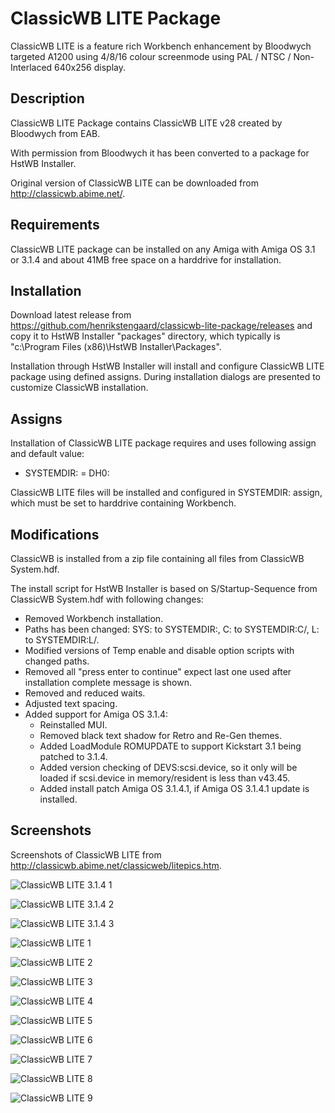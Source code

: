 # ClassicWB LITE Package

ClassicWB LITE is a feature rich Workbench enhancement by Bloodwych targeted A1200 using 4/8/16 colour screenmode using PAL / NTSC / Non-Interlaced 640x256 display.

## Description

ClassicWB LITE Package contains ClassicWB LITE v28 created by Bloodwych from EAB. 

With permission from Bloodwych it has been converted to a package for HstWB Installer.

Original version of ClassicWB LITE can be downloaded from http://classicwb.abime.net/.

## Requirements

ClassicWB LITE package can be installed on any Amiga with Amiga OS 3.1 or 3.1.4 and about 41MB free space on a harddrive for installation.

## Installation

Download latest release from https://github.com/henrikstengaard/classicwb-lite-package/releases and copy it to HstWB Installer "packages" directory, which typically is "c:\Program Files (x86)\HstWB Installer\Packages".

Installation through HstWB Installer will install and configure ClassicWB LITE package using defined assigns.
During installation dialogs are presented to customize ClassicWB installation.

## Assigns

Installation of ClassicWB LITE package requires and uses following assign and default value:

- SYSTEMDIR: = DH0:

ClassicWB LITE files will be installed and configured in SYSTEMDIR: assign, which must be set to harddrive containing Workbench.

## Modifications

ClassicWB is installed from a zip file containing all files from ClassicWB System.hdf.

The install script for HstWB Installer is based on S/Startup-Sequence from ClassicWB System.hdf with following changes:

- Removed Workbench installation.
- Paths has been changed: SYS: to SYSTEMDIR:, C: to SYSTEMDIR:C/, L: to SYSTEMDIR:L/.
- Modified versions of Temp enable and disable option scripts with changed paths.
- Removed all "press enter to continue" expect last one used after installation complete message is shown.
- Removed and reduced waits.
- Adjusted text spacing.
- Added support for Amiga OS 3.1.4: 
  - Reinstalled MUI. 
  - Removed black text shadow for Retro and Re-Gen themes. 
  - Added LoadModule ROMUPDATE to support Kickstart 3.1 being patched to 3.1.4.
  - Added version checking of DEVS:scsi.device, so it only will be loaded if scsi.device in memory/resident is less than v43.45.
  - Added install patch Amiga OS 3.1.4.1, if Amiga OS 3.1.4.1 update is installed. 

## Screenshots

Screenshots of ClassicWB LITE from http://classicwb.abime.net/classicweb/litepics.htm.

![ClassicWB LITE 3.1.4 1](screenshots/classicwb_lite_3.1.4_1.png?raw=true)

![ClassicWB LITE 3.1.4 2](screenshots/classicwb_lite_3.1.4_2.png?raw=true)

![ClassicWB LITE 3.1.4 3](screenshots/classicwb_lite_3.1.4_3.png?raw=true)

![ClassicWB LITE 1](screenshots/classicwb_lite1.png?raw=true)

![ClassicWB LITE 2](screenshots/classicwb_lite2.png?raw=true)

![ClassicWB LITE 3](screenshots/classicwb_lite3.png?raw=true)

![ClassicWB LITE 4](screenshots/classicwb_lite4.png?raw=true)

![ClassicWB LITE 5](screenshots/classicwb_lite5.png?raw=true)

![ClassicWB LITE 6](screenshots/classicwb_lite6.png?raw=true)

![ClassicWB LITE 7](screenshots/classicwb_lite7.png?raw=true)

![ClassicWB LITE 8](screenshots/classicwb_lite8.png?raw=true)

![ClassicWB LITE 9](screenshots/classicwb_lite9.png?raw=true)